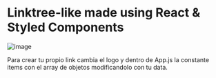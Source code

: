 # Linktree-like made using React & Styled Components

![image](https://user-images.githubusercontent.com/50880563/223741906-f36eb8fe-586b-42c7-b3d0-603f35ce70df.png)

Para crear tu propio link cambia el logo y dentro de App.js la constante items con el array de objetos modificandolo con tu data.
